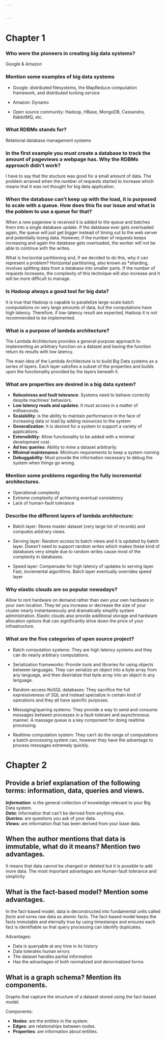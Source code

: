 ```yaml
---


---
```


<h1 id="chapter-1">Chapter 1</h1>
<h3 id="who-were-the-pioneers-in-creating-big-data-systems">Who were the pioneers in creating big data systems?</h3>
<p>Google &amp; Amazon</p>
<h3 id="mention-some-examples-of-big-data-systems">Mention some examples of big data systems</h3>
<ul>
<li>
<p>Google: distributed filesystems, the MapReduce computation framework, and distributed locking service</p>
</li>
<li>
<p>Amazon: Dynamo</p>
</li>
<li>
<p>Open source community: Hadoop, HBase, MongoDB, Cassandra, RabbitMQ, etc.</p>
</li>
</ul>
<h3 id="what-rdbms-stands-for">What RDBMs stands for?</h3>
<p>Relational database management systems</p>
<h3 id="in-the-first-example-you-must-create-a-database-to-track-the-amount-of-pageviews-a-webpage-has.-why-the-rdbms-approach-didnt-work">In the first example you must create a database to track the amount of pageviews a webpage has. Why the RDBMs approach didn’t work?</h3>
<p>I have to say that the stucture was good for a small amount of data. The problem arraived when the number of requests started to increase which means that it was not thought for big data application.</p>
<h3 id="when-the-database-can’t-keep-up-with-the-load-it-is-purposed-to-scale-with-a-queue.-how-does-this-fix-our-issue-and-what-is-the-poblem-to-use-a-queue-for-that">When the database can’t keep up with the load, it is purposed to scale with a queue. How does this fix our issue and what is the poblem to use a queue for that?</h3>
<p>When a new pageview is received it is added to the queue and batches them into a single database update. If the database ever gets overloaded again, the queue will just get bigger instead of timing out to the web server and potentially losing data. However, if the number of requests keeps increasing and again the database gets overloaded, the worker will not be able to continue with the writes.</p>
<p>What is horizontal partitioning and, if we decided to do this, why it can represent a problem? Horizontal partitioning, also known as *sharding, involves splitting data from a database into smaller parts. If the number of requests increases, the complexity of this technique will also increase and it will be more difficult to manage.</p>
<h3 id="is-hadoop-always-a-good-tool-for-big-data">Is Hadoop always a good tool for big data?</h3>
<p>It is true that Hadoop is capable to parallelize large-scale batch computations on very large amounts of data, but the computations have high latency. Therefore, if low-latency result are expected, Hadoop it is not recommended to be implemented.</p>
<h3 id="what-is-a-purpose-of-lambda-architecture">What is a purpose of lambda architecture?</h3>
<p>The Lambda Architecture provides a general-purpose approach to implementing an arbitrary function on a dataset and having the function return its results with low latency.</p>
<p>The main idea of the Lambda Architecture is to build Big Data systems as a series of layers. Each layer satisfies a subset of the properties and builds upon the functionality provided by the layers beneath it.</p>
<h3 id="what-are-properties-are-desired-in-a-big-data-system">What are properties are desired in a big data system?</h3>
<ul>
<li><strong>Robustness and fault tolerance</strong>: Systems need to behave correctly despite machines’ behaviors.</li>
<li><strong>Low latency reads and updates</strong>: It must access in a matter of milliseconds.</li>
<li><strong>Scalability</strong>: is the ability to maintain performance in the face of increasing data or load by adding resources to the system</li>
<li><strong>Generalization</strong>: It is desired for a system to support a variety of applications.</li>
<li><strong>Extensibility</strong>: Allow functionality to be added with a minimal development cost.</li>
<li><strong>Ad hoc queries</strong>: Ability to mine a dataset arbitrarily.</li>
<li><strong>Minimal maintenance</strong>: Minimum requirements to keep a system running</li>
<li><strong>Debuggability</strong>: Must provide the information necessary to debug the system when things go wrong.</li>
</ul>
<h3 id="mention-some-problems-regarding-the-fully-incremental-architectures.">Mention some problems regarding the fully incremental architectures.</h3>
<ul>
<li>Operational complexity</li>
<li>Extreme complexity of achieving eventual consistency</li>
<li>Lack of human-fault tolerance</li>
</ul>
<h3 id="describe-the-different-layers-of-lambda-architecture">Describe the different layers of lambda architecture:</h3>
<ul>
<li>
<p>Batch layer: Stores master dataset (very large list of records) and computes arbitrary views.</p>
</li>
<li>
<p>Serving layer: Random access to batch views and it is updated by batch layer. Doesn’t need to support random writes which makes these kind of databases very simple due to random writes cause most of the complexity in databases.</p>
</li>
<li>
<p>Speed layer: Compensate for high latency of updates to serving layer. Fast, incremental algorithms. Batch layer eventually overrides speed layer</p>
</li>
</ul>
<h3 id="why-elastic-clouds-are-so-popular-nowadays">Why elastic clouds are so popular nowadays?</h3>
<p>Allow to rent hardware on demand rather than own your own hardware in your own location. They let you increase or decrease the size of your cluster nearly instantaneously and dramatically simplify system administration. Elastic clouds also provide additional storage and hardware allocation options that can significantly drive down the price of your infrastructure.</p>
<h3 id="what-are-the-five-categories-of-open-source-project">What are the five categories of open source project?</h3>
<ul>
<li>
<p>Batch computation systems: They are high latency systems and they can do nearly arbitrary computations.</p>
</li>
<li>
<p>Serialization frameworks: Provide tools and libraries for using objects between languages. They can serialize an object into a byte array from any language, and then desirialize that byte array into an object in any language.</p>
</li>
<li>
<p>Random-access NoSQL databases: They sacrifice the full expressiveness of SQL and instead specialize in certain kind of operations and they all have specific purposes.</p>
</li>
<li>
<p>Messaging/quering systems: They provide a way to send and consume messages between processes in a fault-tolerant and asynchronous manner. A massage queue is a key component for doing realtime processing.</p>
</li>
<li>
<p>Realtime computation system: They can’t do the range of computations a batch-processing system can, however they have the advantage to process messages extremely quickly.</p>
</li>
</ul>
<h1 id="chapter-2">Chapter 2</h1>
<h2 id="provide-a-brief-explanation-of-the-following-terms-information-data-queries-and-views.">Provide a brief explanation of the following terms: information, data, queries and views.</h2>
<p><strong><em>Information</em></strong><em>:</em> is the general collection of knowledge relevant to your Big Data system.<br>
<em><strong>Data:</strong></em> Information that can’t be derived from anything else.<br>
<strong><em>Queries:</em></strong>  are questions you ask of your data.<br>
<strong><em>Views:</em></strong>  are information that has been derived from your base data.</p>
<h2 id="when-the-author-mentions-that-data-is-immutable-what-do-it-means-mention-two-advantages.">When the author mentions that data is immutable, what do it means? Mention two advantages.</h2>
<p>It means that data cannot be changed or deleted but it is possible to add more data. The most important advantages are Human-fault tolerance and simplicity</p>
<h2 id="what-is-the-fact-based-model-mention-some-advantages.">What is the fact-based model? Mention some advantages.</h2>
<p>In the fact-based model, data is deconstructed into fundamental units called <em>facts</em> and sores raw data as atomic facts. The fact-based model keeps the facts immutable and eternally true by using timestamps and ensures each fact is identifiable so that query processing can identify duplicates.</p>
<p>Advantages:</p>
<ul>
<li>Data is queryable at any time in its history</li>
<li>Data tolerates human errors</li>
<li>The dataset handles partial information</li>
<li>Has the advantages of both normalized and denormalized forms</li>
</ul>
<h2 id="what-is-a-graph-schema-mention-its-components.">What is a graph schema? Mention its components.</h2>
<p>Graphs that capture the structure of a dataset stored using the fact-based model.</p>
<p>Components:</p>
<ul>
<li><strong>Nodes</strong>: are the entities in the system.</li>
<li><strong>Edges</strong>: are relationships between nodes.</li>
<li><strong>Properties</strong>: are information about entities.</li>
</ul>

